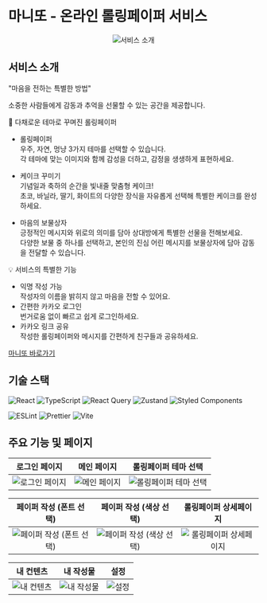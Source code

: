 # 마니또 - 온라인 롤링페이퍼 서비스

<p align="center">
<img alt="서비스 소개" src="https://github.com/user-attachments/assets/f6b76814-5866-4bcf-979d-d7b8fcd13118">
</p>

## 서비스 소개

"마음을 전하는 특별한 방법"

소중한 사람들에게 감동과 추억을 선물할 수 있는 공간을 제공합니다.

🎨 다채로운 테마로 꾸며진 롤링페이퍼

- 롤링페이퍼
  </br>
  우주, 자연, 멍냥 3가지 테마를 선택할 수 있습니다.
  </br>
  각 테마에 맞는 이미지와 함께 감성을 더하고, 감정을 생생하게 표현하세요.

- 케이크 꾸미기
  </br>
  기념일과 축하의 순간을 빛내줄 맞춤형 케이크!
  <br/>
  초코, 바닐라, 딸기, 화이트의 다양한 장식을 자유롭게 선택해 특별한 케이크를 완성하세요.

- 마음의 보물상자
  </br>
  긍정적인 메시지와 위로의 의미를 담아 상대방에게 특별한 선물을 전해보세요.
  <br/>
  다양한 보물 중 하나를 선택하고, 본인의 진심 어린 메시지를 보물상자에 담아 감동을 전달할 수 있습니다.

💡 서비스의 특별한 기능

- 익명 작성 가능
  <br/>
  작성자의 이름을 밝히지 않고 마음을 전할 수 있어요.
  <br/>
- 간편한 카카오 로그인
  <br/>
  번거로움 없이 빠르고 쉽게 로그인하세요.
  <br/>
- 카카오 링크 공유
  <br/>
  작성한 롤링페이퍼와 메시지를 간편하게 친구들과 공유하세요.

[마니또 바로가기](https://www.manito.my/)

## 기술 스택

![React](https://img.shields.io/badge/react-%2320232a.svg?style=for-the-badge&logo=react&logoColor=%2361DAFB)
![TypeScript](https://img.shields.io/badge/typescript-%23007ACC.svg?style=for-the-badge&logo=typescript&logoColor=white)
![React Query](https://img.shields.io/badge/-React%20Query-FF4154?style=for-the-badge&logo=react%20query&logoColor=white)
![Zustand](https://img.shields.io/badge/zustand-orange?style=for-the-badge&logo=zustand&logoColor=white)
![Styled Components](https://img.shields.io/badge/styled--components-DB7093?style=for-the-badge&logo=styled-components&logoColor=white)

![ESLint](https://img.shields.io/badge/ESLint-4B3263?style=for-the-badge&logo=eslint&logoColor=white)
![Prettier](https://img.shields.io/badge/prettier-%23F7B93E.svg?style=for-the-badge&logo=prettier&logoColor=black)
![Vite](https://img.shields.io/badge/vite-%23646CFF.svg?style=for-the-badge&logo=vite&logoColor=white)

## 주요 기능 및 페이지

|                                           로그인 페이지                                           |                                           메인 페이지                                           |                                           롤링페이퍼 테마 선택                                           |
| :-----------------------------------------------------------------------------------------------: | :---------------------------------------------------------------------------------------------: | :------------------------------------------------------------------------------------------------------: |
| ![로그인 페이지](https://github.com/user-attachments/assets/67b49b3c-8eec-4bc6-b1ba-5f42127f5e1b) | ![메인 페이지](https://github.com/user-attachments/assets/138d59c7-3434-4c0d-a185-179ceab638c0) | ![롤링페이퍼 테마 선택](https://github.com/user-attachments/assets/0cf1ade2-35f8-446c-bc2e-29070843036a) |

|                                           페이퍼 작성 (폰트 선택)                                           |                                           페이퍼 작성 (색상 선택)                                           |                                           롤링페이퍼 상세페이지                                           |
| :---------------------------------------------------------------------------------------------------------: | :---------------------------------------------------------------------------------------------------------: | :-------------------------------------------------------------------------------------------------------: |
| ![페이퍼 작성 (폰트 선택)](https://github.com/user-attachments/assets/43346ae1-ab6d-4e65-afb5-85a815ae6bfc) | ![페이퍼 작성 (색상 선택)](https://github.com/user-attachments/assets/424dd2de-ba82-4394-b8fe-c8f96ca74949) | ![롤링페이퍼 상세페이지](https://github.com/user-attachments/assets/f924af91-5615-4dc7-8045-b9fe98864674) |

|                                           내 컨텐츠                                           |                                           내 작성물                                           |                                           설정                                           |
| :-------------------------------------------------------------------------------------------: | :-------------------------------------------------------------------------------------------: | :--------------------------------------------------------------------------------------: |
| ![내 컨텐츠](https://github.com/user-attachments/assets/5aafd625-aa28-4a39-bfa1-448ef28f1228) | ![내 작성물](https://github.com/user-attachments/assets/222086b9-7ac0-4165-970c-8828b2754c75) | ![설정](https://github.com/user-attachments/assets/0b614afb-3ff7-4769-94fb-483eca9a3dd1) |
